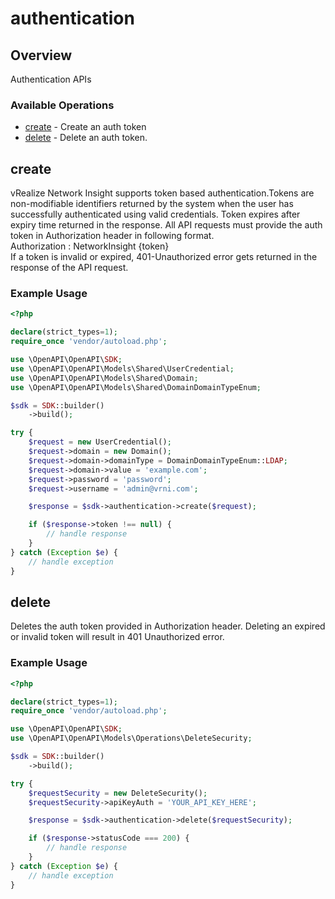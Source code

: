 # authentication

## Overview

Authentication APIs

### Available Operations

* [create](#create) - Create an auth token
* [delete](#delete) - Delete an auth token.

## create

<html><body> vRealize Network Insight supports token based authentication.Tokens are non-modifiable identifiers returned by the system when the user has successfully authenticated using valid credentials. Token expires after expiry time returned in the response. All API requests must provide the auth token in Authorization header in following format.<br> Authorization &#58; NetworkInsight {token} <br> If a token is invalid or expired, 401-Unauthorized error gets returned in the response of the API request. </body></html>

### Example Usage

```php
<?php

declare(strict_types=1);
require_once 'vendor/autoload.php';

use \OpenAPI\OpenAPI\SDK;
use \OpenAPI\OpenAPI\Models\Shared\UserCredential;
use \OpenAPI\OpenAPI\Models\Shared\Domain;
use \OpenAPI\OpenAPI\Models\Shared\DomainDomainTypeEnum;

$sdk = SDK::builder()
    ->build();

try {
    $request = new UserCredential();
    $request->domain = new Domain();
    $request->domain->domainType = DomainDomainTypeEnum::LDAP;
    $request->domain->value = 'example.com';
    $request->password = 'password';
    $request->username = 'admin@vrni.com';

    $response = $sdk->authentication->create($request);

    if ($response->token !== null) {
        // handle response
    }
} catch (Exception $e) {
    // handle exception
}
```

## delete

Deletes the auth token provided in Authorization header.
Deleting an expired or invalid token will result in 401 Unauthorized error.

### Example Usage

```php
<?php

declare(strict_types=1);
require_once 'vendor/autoload.php';

use \OpenAPI\OpenAPI\SDK;
use \OpenAPI\OpenAPI\Models\Operations\DeleteSecurity;

$sdk = SDK::builder()
    ->build();

try {
    $requestSecurity = new DeleteSecurity();
    $requestSecurity->apiKeyAuth = 'YOUR_API_KEY_HERE';

    $response = $sdk->authentication->delete($requestSecurity);

    if ($response->statusCode === 200) {
        // handle response
    }
} catch (Exception $e) {
    // handle exception
}
```
